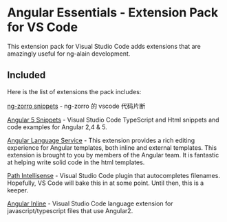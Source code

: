 # Angular Essentials - Extension Pack for VS Code

This extension pack for Visual Studio Code adds extensions that are amazingly useful for ng-alain development.

## Included

Here is the list of extensions the pack includes:

[ng-zorro snippets](https://marketplace.visualstudio.com/items?itemName=cipchk.ng-zorro-vscode) - ng-zorro 的 vscode 代码片断

[Angular 5 Snippets](https://marketplace.visualstudio.com/items?itemName=Mikael.Angular-BeastCode) - Visual Studio Code TypeScript and Html snippets and code examples for Angular 2,4 & 5.

[Angular Language Service](https://marketplace.visualstudio.com/items?itemName=Angular.ng-template) - This extension provides a rich editing experience for Angular templates, both inline and external templates. This extension is brought to you by members of the Angular team. It is fantastic at helping write solid code in the html templates.

[Path Intellisense](https://marketplace.visualstudio.com/items?itemName=christian-kohler.path-intellisense) - Visual Studio Code plugin that autocompletes filenames. Hopefully, VS Code will bake this in at some point. Until then, this is a keeper.

[Angular Inline](https://marketplace.visualstudio.com/items?itemName=natewallace.angular2-inline) - Visual Studio Code language extension for javascript/typescript files that use Angular2.
